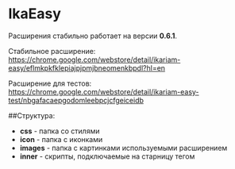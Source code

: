 # IkaEasy
Расширения стабильно работает на версии **0.6.1**.

Стабильное расширение: https://chrome.google.com/webstore/detail/ikariam-easy/eflmkpkfklepiajpjpmjbneomenkbpdl?hl=en

Расширение для тестов: https://chrome.google.com/webstore/detail/ikariam-easy-test/nbgafacaepgodomleebpcjcfgeiceidb

##Структура:
* **css**     - папка со стилями
* **icon**    - папка с иконками
* **images**  - папка с картинками используемыми расширением
* **inner**   - скрипты, подключаемые на старницу тегом <script>
* **langs**   - языки
* **page**    - папка со скрипатами отвечающими за действия на страницах
* **zJS**     - "движок"

##Добавление нового скрипта
Создаете файт с произвольным именем в папке `page`.

Заполняете фейл:

    :::javascript
        if (typeof zJS == "undefined") {
            zJS = {};
        }

        if (typeof zJS.Page == "undefined") {
            zJS.Page = {};
        }

        zJS.Page.TEMPLATE_ID = {
            dont_refresh : false,

            init : function() {

            },

            refresh : function() {

            }
        };

`zJS.Page.TEMPLATE_ID` - заместо `TEMPLATE_ID` необходимо указать значение переменной `ikariam.templateView.id` или
`ikariam.backgroundView.id`, по изменении которой должен вызваться этот скрипт.

И в завершении, прописываете его в `manifest.json`, в конец очень длиной строки, к которой уже прописаны остальные файлы.


##Принцип работы
Все скрипты отвечающие за работу на той или иной странице игры находятся в папке `page`.

Скрипт `__common.js` выполняется на каждой странице.

Все остальные скрипты выполняются по мере необходимости, в зависимости от значения переменный `ikariam.templateView.id` и `ikariam.backgroundView.id`.


###Принцип работы скрипта
Переменная `dont_refresh` определяет, нужно ли переинициализировать скрипт, при обновлении шаблона.

функция `init` вызаывается для инициализации скрипта, когда этот скрипт вызван для работы.

Функция `refresh` вызывается при обновлении скрипта (например смена города, или по timeout-у).


##Добавление скриптов
При добавлении (удалении, перемещении, переименовывании) файлов скриптов, необходимо добавить информацию об этом в файл `manifest.json`

##Добавление изображений
При добавлении (удалении, перемещении, переименовывании) файлов с картинками в папке `image`, необходимо добавить информацию об этом в файл `manifest.json`


